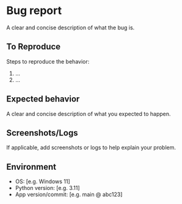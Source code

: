 # Bug report

A clear and concise description of what the bug is.

## To Reproduce

Steps to reproduce the behavior:

1. ...
2. ...

## Expected behavior

A clear and concise description of what you expected to happen.

## Screenshots/Logs

If applicable, add screenshots or logs to help explain your problem.

## Environment

- OS: [e.g. Windows 11]
- Python version: [e.g. 3.11]
- App version/commit: [e.g. main @ abc123]
